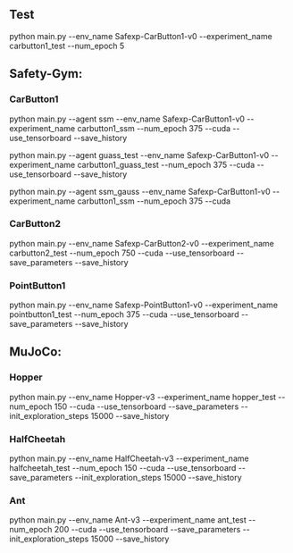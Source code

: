 ## Test

python main.py --env_name Safexp-CarButton1-v0 --experiment_name carbutton1_test --num_epoch 5

## Safety-Gym:

### CarButton1

python main.py --agent ssm --env_name Safexp-CarButton1-v0 --experiment_name carbutton1_ssm --num_epoch 375 --cuda --use_tensorboard --save_history

python main.py --agent guass_test --env_name Safexp-CarButton1-v0 --experiment_name carbutton1_guass_test --num_epoch 375 --cuda --use_tensorboard --save_history

python main.py --agent ssm_gauss --env_name Safexp-CarButton1-v0 --experiment_name carbutton1_ssm --num_epoch 375 --cuda

### CarButton2

python main.py --env_name Safexp-CarButton2-v0 --experiment_name carbutton2_test --num_epoch 750 --cuda --use_tensorboard --save_parameters --save_history

### PointButton1

python main.py --env_name Safexp-PointButton1-v0 --experiment_name pointbutton1_test --num_epoch 375 --cuda --use_tensorboard --save_parameters --save_history

## MuJoCo:

### Hopper

python main.py --env_name Hopper-v3 --experiment_name hopper_test --num_epoch 150 --cuda --use_tensorboard --save_parameters --init_exploration_steps 15000 --save_history

### HalfCheetah

python main.py --env_name HalfCheetah-v3 --experiment_name halfcheetah_test --num_epoch 150 --cuda --use_tensorboard --save_parameters --init_exploration_steps 15000 --save_history

### Ant

python main.py --env_name Ant-v3 --experiment_name ant_test --num_epoch 200 --cuda --use_tensorboard --save_parameters --init_exploration_steps 15000 --save_history
